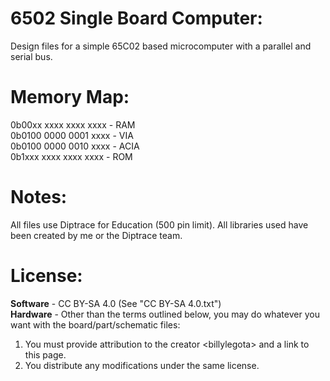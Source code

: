# 6502 Single Board Computer:
Design files for a simple 65C02 based microcomputer with a parallel and serial bus.

# Memory Map:
0b00xx xxxx xxxx xxxx - RAM  
0b0100 0000 0001 xxxx - VIA  
0b0100 0000 0010 xxxx - ACIA  
0b1xxx xxxx xxxx xxxx - ROM  

# Notes:
All files use Diptrace for Education (500 pin limit). All libraries used have been created by me or the Diptrace team.  

# License:
**Software** - CC BY-SA 4.0 (See "CC BY-SA 4.0.txt")  
**Hardware** - Other than the terms outlined below, you may do whatever you want with the board/part/schematic files:  
  1. You must provide attribution to the creator \<billylegota\> and a link to this page.  
  2. You distribute any modifications under the same license.
